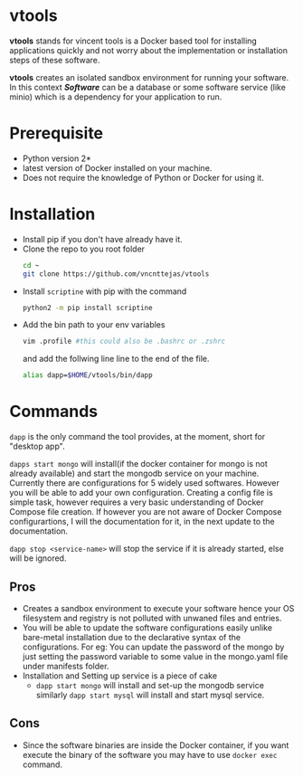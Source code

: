 # vtools

**vtools** stands for vincent tools is a Docker based tool for installing applications quickly and not worry about the implementation or installation steps of these software.

**vtools** creates an isolated sandbox environment for running your software.
In this context ***Software*** can be a database or some software service (like minio) which is a dependency for your application to run.

# Prerequisite
  - Python version 2*
  - latest version of Docker installed on your machine.
  - Does not require the knowledge of Python or Docker for using it.

# Installation
  - Install pip if you don't have already have it.
  - Clone the repo to you root folder
    ```bash
    cd ~
    git clone https://github.com/vncnttejas/vtools
    ```
  - Install `scriptine` with pip with the command
    ```bash
    python2 -m pip install scriptine
    ```
  - Add the bin path to your env variables
    ```bash
    vim .profile #this could also be .bashrc or .zshrc
    ```
    and add the follwing line line to the end of the file.
    ```bash
    alias dapp=$HOME/vtools/bin/dapp
    ```
    

# Commands
`dapp` is the only command the tool provides, at the moment, short for "desktop app".

`dapps start mongo`
will install(if the docker container for mongo is not already available) and start the mongodb service on your machine.
Currently there are configurations for 5 widely used softwares. However you will be able to add your own configuration.
Creating a config file is simple task, however requires a very basic understanding of Docker Compose file creation. If however you are not aware of Docker Compose configurartions, I will the documentation for it, in the next update to the documentation.

`dapp stop <service-name>` will stop the service if it is already started, else will be ignored.

## Pros
- Creates a sandbox environment to execute your software hence your OS filesystem and registry is not polluted with unwaned files and entries.
- You will be able to update the software configurations easily unlike bare-metal installation due to the declarative syntax of the configurations. For eg: You can update the password of the mongo by just setting the password variable to some value in the mongo.yaml file under manifests folder.
- Installation and Setting up service is a piece of cake
    -  `dapp start mongo` will install and set-up the mongodb service similarly `dapp start mysql` will install and start mysql service.

## Cons
- Since the software binaries are inside the Docker container, if you want execute the binary of the software you may have to use `docker exec` command.
